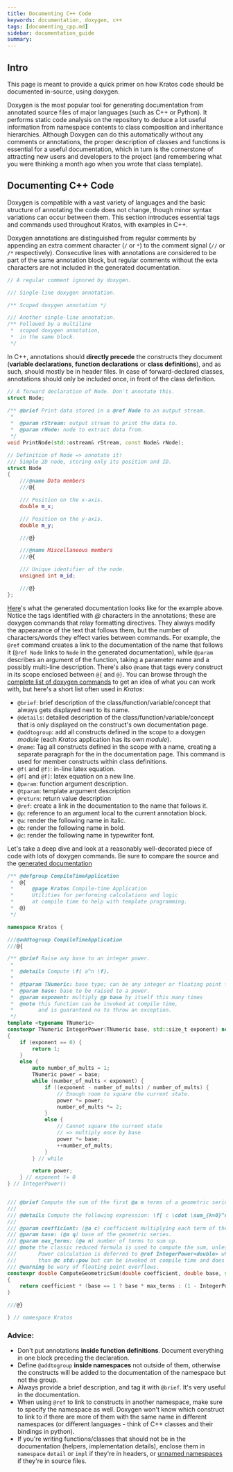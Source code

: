 ```yaml
---
title: Documenting C++ Code
keywords: documentation, doxygen, c++
tags: [documenting_cpp.md]
sidebar: documentation_guide
summary: 
---
```

## Intro

This page is meant to provide a quick primer on how <a>Kratos</a> code should be documented in-source, using doxygen.

Doxygen is the most popular tool for generating documentation from annotated source files of major languages (such as C++ or Python). It performs static code analysis on the repository to deduce a lot useful information from namespace contents to class composition and inheritance hierarchies. Although Doxygen can do this automatically without any comments or annotations, the proper description of classes and functions is essential for a useful documentation, which in turn is the cornerstone of attracting new users and developers to the project (and remembering what you were thinking a month ago when you wrote that class template).

## Documenting C++ Code

Doxygen is compatible with a vast variety of languages and the basic structure of annotating the code does not change, though minor syntax variations can occur between them. This section introduces essential tags and commands used throughout <a>Kratos</a>, with examples in C++.

Doxygen annotations are distinguished from regular comments by appending an extra comment character (```/``` or ```*```) to the comment signal (```//``` or ```/*``` respectively). Consecutive lines with annotations are considered to be part of the same annotation block, but regular comments without the exta characters are not included in the generated documentation.
```cpp
// A regular comment ignored by doxygen.

/// Single-line doxygen annotation.

/** Scoped doxygen annotation */

/// Another single-line annotation.
/** Followed by a multiline
 *  scoped doxygen annotation,
 *  in the same block.
 */
```

In C++, annotations should **directly precede** the constructs they document (**variable declarations**, **function declarations** or **class definitions**), and as such, should mostly be in header files. In case of forward-declared classes, annotations should only be included once, in front of the class definition.
```cpp
// A forward declaration of Node. Don't annotate this.
struct Node;

/** @brief Print data stored in a @ref Node to an output stream.
 *
 *  @param rStream: output stream to print the data to.
 *  @param rNode: node to extract data from.
 */
void PrintNode(std::ostream& rStream, const Node& rNode);

// Definition of Node => annotate it!
/// Simple 2D node, storing only its position and ID.
struct Node
{
    ///@name Data members
    ///@{

    /// Position on the x-axis.
    double m_x;

    /// Position on the y-axis.
    double m_y;

    ///@}

    ///@name Miscellaneous members
    ///@{

    /// Unique identifier of the node.
    unsigned int m_id;

    ///@}
};
```

[Here](data/example_1/html/index.html)'s what the generated documentation looks like for the example above. Notice the tags identified with <i>@</i> characters in the annotations; these are doxygen commands that relay formatting directives. They always modify the appearance of the text that follows them, but the number of characters/words they effect varies between commands. For example, the ```@ref``` command creates a link to the documentation of the name that follows it (```@ref Node``` links to ```Node``` in the generated documentation), while ```@param``` describes an argument of the function, taking a parameter name and a possibly multi-line description. There's also ```@name``` that tags every construct in its scope enclosed between ```@{``` and ```@}```. You can browse through the [complete list of doxygen commands](https://www.doxygen.nl/manual/commands.html) to get an idea of what you can work with, but here's a short list often used in <i>Kratos</i>:
- ```@brief```: brief description of the class/function/variable/concept that always gets displayed next to its name.
- ```@details```: detailed description of the class/function/variable/concept that is only displayed on the construct's own documentation page.
- ```@addtogroup```: add all constructs defined in the scope to a doxygen *module* (each *Kratos* application has its own *module*).
- ```@name```: Tag all constructs defined in the scope with a name, creating a separate paragraph for the in the documentation page. This command is used for member constructs within class definitions.
- ```@f(``` and ```@f)```: in-line latex equation.
- ```@f[``` and ```@f]```: latex equation on a new line.
- ```@param```: function argument description.
- ```@tparam```: template argument description
- ```@return```: return value description
- ```@ref```: create a link in the documentation to the name that follows it.
- ```@p```: reference to an argument local to the current annotation block.
- ```@a```: render the following name in italic.
- ```@b```: render the following name in bold.
- ```@c```: render the following name in typewriter font.


Let's take a deep dive and look at a reasonably well-decorated piece of code with lots of doxygen commands. Be sure to compare the source and the [generated documentation](data/example_2/html/index.html)
```cpp
/** @defgroup CompileTimeApplication
 *  @{
 *      @page Kratos Compile-time Application
 *      Utilities for performing calculations and logic
 *      at compile time to help with template programming.
 *  @}
 */

namespace Kratos {

///@addtogroup CompileTimeApplication
///@{

/** @brief Raise any base to an integer power.
 *
 *  @details Compute \f( a^n \f).
 *
 *  @tparam TNumeric: base type; can be any integer or floating point type (example: @c int or @c double).
 *  @param base: base to be raised to a power.
 *  @param exponent: multiply @p base by itself this many times
 *  @note this function can be invoked at compile time,
 *        and is guaranteed no to throw an exception.
 */
template <typename TNumeric>
constexpr TNumeric IntegerPower(TNumeric base, std::size_t exponent) noexcept
{
    if (exponent == 0) {
        return 1;
    }
    else {
        auto number_of_mults = 1;
        TNumeric power = base;
        while (number_of_mults < exponent) {
            if ((exponent - number_of_mults) / number_of_mults) {
                // Enough room to square the current state.
                power *= power;
                number_of_mults *= 2;
            }
            else {
                // Cannot square the current state
                // => multiply once by base
                power *= base;
                ++number_of_mults;
            }
        } // while

        return power;
    } // exponent != 0
} // IntegerPower()


/// @brief Compute the sum of the first @a n terms of a geometric series.
///
/// @details Compute the following expression: \f[ c \cdot \sum_{k=0}^n q^k \f]
///
/// @param coefficient: (@a c) coefficient multiplying each term of the series.
/// @param base: (@a q) base of the geometric series.
/// @param max_terms: (@a n) number of terms to sum up.
/// @note the classic reduced formula is used to compute the sum, unless @c base is @c 1.
///       Power calculation is deferred to @ref IntegerPower<double> which is less efficient
///       than @c std::pow but can be invoked at compile time and does not throw exceptions.
/// @warning be wary of floating point overflows.
constexpr double ComputeGeometricSum(double coefficient, double base, std::size_t max_terms) noexcept
{
    return coefficient * (base == 1 ? base * max_terms : (1 - IntegerPower(base, max_terms)) / (1 - base));
}

///@}

} // namespace Kratos
```

### Advice:
- Don't put annotations **inside function definitions**. Document everything in one block preceding the declaration.
- Define ```@addtogroup``` **inside namespaces** not outside of them, otherwise the constructs will be added to the documentation of the namespace but not the group.
- Always provide a brief description, and tag it with ```@brief```. It's very useful in the documentation.
- When using ```@ref``` to link to constructs in another namespace, make sure to specify the namespace as well. Doxygen won't know which construct to link to if there are more of them with the same name in different namespaces (or different languages - think of C++ classes and their bindings in python).
- If you're writing functions/classes that should not be in the documentation (helpers, implementation details), enclose them in ```namespace``` ```detail``` or ```impl``` if they're in headers, or [unnamed namespaces](https://en.cppreference.com/w/cpp/language/namespace#Unnamed_namespaces) if they're in source files.


